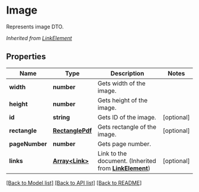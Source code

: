 # Image
Represents image DTO.

*Inherited from [LinkElement](LinkElement.md)*
## Properties
Name | Type | Description | Notes
------------ | ------------- | ------------- | -------------
**width** | **number** | Gets width of the image. | 
**height** | **number** | Gets height of the image. | 
**id** | **string** | Gets ID of the image. | [optional]
**rectangle** | [**RectanglePdf**](RectanglePdf.md) | Gets rectangle of the image. | [optional]
**pageNumber** | **number** | Gets page number. | 
**links** | [**Array&lt;Link&gt;**](Link.md) | Link to the document. (Inherited from **[LinkElement](LinkElement.md)**) | [optional]
[[Back to Model list]](../README.md#documentation-for-models) [[Back to API list]](../README.md#documentation-for-api-endpoints) [[Back to README]](../README.md)

